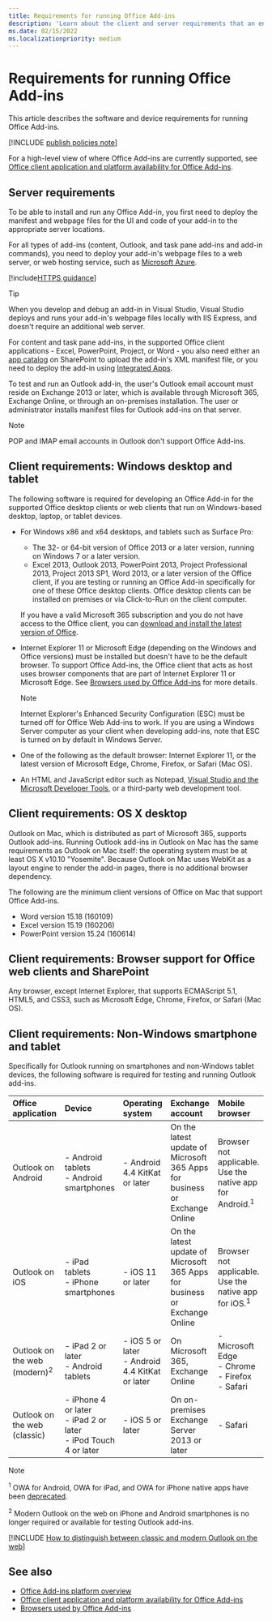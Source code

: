 ```yaml
---
title: Requirements for running Office Add-ins
description: 'Learn about the client and server requirements that an end user needs to run Office Add-ins.'
ms.date: 02/15/2022
ms.localizationpriority: medium
---
```


# Requirements for running Office Add-ins

This article describes the software and device requirements for running Office Add-ins.

[!INCLUDE [publish policies note](../includes/note-publish-policies.md)]

For a high-level view of where Office Add-ins are currently supported, see [Office client application and platform availability for Office Add-ins](../overview/office-add-in-availability.md).

## Server requirements

To be able to install and run any Office Add-in, you first need to deploy the manifest and webpage files for the UI and code of your add-in to the appropriate server locations.

For all types of add-ins (content, Outlook, and task pane add-ins and add-in commands), you need to deploy your add-in's webpage files to a web server, or web hosting service, such as [Microsoft Azure](../publish/host-an-office-add-in-on-microsoft-azure.md).

[!include[HTTPS guidance](../includes/https-guidance.md)]

> [!TIP]
> When you develop and debug an add-in in Visual Studio, Visual Studio deploys and runs your add-in's webpage files locally with IIS Express, and doesn't require an additional web server.

For content and task pane add-ins, in the supported Office client applications - Excel, PowerPoint, Project, or Word - you also need either an [app catalog](../publish/publish-task-pane-and-content-add-ins-to-an-add-in-catalog.md) on SharePoint to upload the add-in's XML manifest file, or you need to deploy the add-in using [Integrated Apps](/microsoft-365/admin/manage/test-and-deploy-microsoft-365-apps).

To test and run an Outlook add-in, the user's Outlook email account must reside on Exchange 2013 or later, which is available through Microsoft 365, Exchange Online, or through an on-premises installation. The user or administrator installs manifest files for Outlook add-ins on that server.

> [!NOTE]
> POP and IMAP email accounts in Outlook don't support Office Add-ins.

## Client requirements: Windows desktop and tablet

The following software is required for developing an Office Add-in for the supported Office desktop clients or web clients that run on Windows-based desktop, laptop, or tablet devices.

- For Windows x86 and x64 desktops, and tablets such as Surface Pro:
  - The 32- or 64-bit version of Office 2013 or a later version, running on Windows 7 or a later version.
  - Excel 2013, Outlook 2013, PowerPoint 2013, Project Professional 2013, Project 2013 SP1, Word 2013, or a later version of the Office client, if you are testing or running an Office Add-in specifically for one of these Office desktop clients. Office desktop clients can be installed on premises or via Click-to-Run on the client computer.

  If you have a valid Microsoft 365 subscription and you do not have access to the Office client, you can [download and install the latest version of Office](https://support.microsoft.com/office/4414eaaf-0478-48be-9c42-23adc4716658).

- Internet Explorer 11 or Microsoft Edge (depending on the Windows and Office versions) must be installed but doesn't have to be the default browser. To support Office Add-ins, the Office client that acts as host uses browser components that are part of Internet Explorer 11 or Microsoft Edge. See [Browsers used by Office Add-ins](browsers-used-by-office-web-add-ins.md) for more details.

  > [!NOTE]
  > Internet Explorer's Enhanced Security Configuration (ESC) must be turned off for Office Web Add-ins to work. If you are using a Windows Server computer as your client when developing add-ins, note that ESC is turned on by default in Windows Server.

- One of the following as the default browser: Internet Explorer 11, or the latest version of Microsoft Edge, Chrome, Firefox, or Safari (Mac OS).
- An HTML and JavaScript editor such as Notepad, [Visual Studio and the Microsoft Developer Tools](https://www.visualstudio.com/features/office-tools-vs), or a third-party web development tool.

## Client requirements: OS X desktop

Outlook on Mac, which is distributed as part of Microsoft 365, supports Outlook add-ins. Running Outlook add-ins in Outlook on Mac has the same requirements as Outlook on Mac itself: the operating system must be at least OS X v10.10 "Yosemite". Because Outlook on Mac uses WebKit as a layout engine to render the add-in pages, there is no additional browser dependency.

The following are the minimum client versions of Office on Mac that support Office Add-ins.

- Word version 15.18 (160109)
- Excel version 15.19 (160206)
- PowerPoint version 15.24 (160614)

## Client requirements: Browser support for Office web clients and SharePoint

Any browser, except Internet Explorer, that supports ECMAScript 5.1, HTML5, and CSS3, such as Microsoft Edge, Chrome, Firefox, or Safari (Mac OS).

## Client requirements: Non-Windows smartphone and tablet

Specifically for Outlook running on smartphones and non-Windows tablet devices, the following software is required for testing and running Outlook add-ins.

| Office application | Device | Operating system | Exchange account | Mobile browser |
|:-----|:-----|:-----|:-----|:-----|
|Outlook on Android|- Android tablets<br>- Android smartphones|- Android 4.4 KitKat or later|On the latest update of Microsoft 365 Apps for business or Exchange Online|Browser not applicable. Use the native app for Android.<sup>1</sup>|
|Outlook on iOS|- iPad tablets<br>- iPhone smartphones|- iOS 11 or later|On the latest update of Microsoft 365 Apps for business or Exchange Online|Browser not applicable. Use the native app for iOS.<sup>1</sup>|
|Outlook on the web (modern)<sup>2</sup>|- iPad 2 or later<br>- Android tablets |- iOS 5 or later<br>- Android 4.4 KitKat or later|On Microsoft 365, Exchange Online|- Microsoft Edge<br>- Chrome<br>- Firefox<br>- Safari|
|Outlook on the web (classic)|- iPhone 4 or later<br>- iPad 2 or later<br>- iPod Touch 4 or later|- iOS 5 or later|On on-premises Exchange Server 2013 or later|- Safari|

> [!NOTE]
> <sup>1</sup> OWA for Android, OWA for iPad, and OWA for iPhone native apps have been [deprecated](https://support.microsoft.com/office/076ec122-4576-4900-bc26-937f84d25a4b).
>
> <sup>2</sup> Modern Outlook on the web on iPhone and Android smartphones is no longer required or available for testing Outlook add-ins.

[!INCLUDE [How to distinguish between classic and modern Outlook on the web](../includes/classic-versus-modern-Outlook-on-the-web.md)]

## See also

- [Office Add-ins platform overview](../overview/office-add-ins.md)
- [Office client application and platform availability for Office Add-ins](../overview/office-add-in-availability.md)
- [Browsers used by Office Add-ins](browsers-used-by-office-web-add-ins.md)
